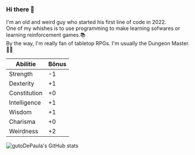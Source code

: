<!-- markdown? -->

### Hi there 👋

I'm an old and weird guy who started his first line of code in 2022.  
One of my whishes is to use programming to make learning sofwares or learning reinforcement games.📚  
By the way, I'm really fan of tabletop RPGs. I'm usually the Dungeon Master. 🎲🎲


Abilitie        | Bônus
----------------|-------
Strength        | -1 
Dexterity       | +1
Constitution    | +0
Intelligence    | +1
Wisdom          | +1
Charisma        | +0
Weirdness       | +2


![gutoDePaula's GitHub stats](https://github-readme-stats.vercel.app/api?username=gutoDePaula&show_icons=true&theme=transparent )


<!--
**gutoDePaula/gutoDePaula** is a ✨ _special_ ✨ repository because its `README.md` (this file) appears on your GitHub profile.

Here are some ideas to get you started:

- 🔭 I’m currently working on ...
- 🌱 I’m currently learning ...
- 👯 I’m looking to collaborate on ...
- 🤔 I’m looking for help with ...
- 💬 Ask me about ...
- 📫 How to reach me: ...
- 😄 Pronouns: ...
- ⚡ Fun fact: ...
-->
